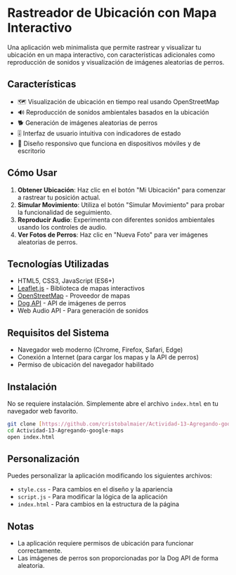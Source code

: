# Rastreador de Ubicación con Mapa Interactivo

Una aplicación web minimalista que permite rastrear y visualizar tu ubicación en un mapa interactivo, con características adicionales como reproducción de sonidos y visualización de imágenes aleatorias de perros.

## Características

- 🗺️ Visualización de ubicación en tiempo real usando OpenStreetMap
- 🔊 Reproducción de sonidos ambientales basados en la ubicación
- 🐕 Generación de imágenes aleatorias de perros
- 🎚️ Interfaz de usuario intuitiva con indicadores de estado
- 📱 Diseño responsivo que funciona en dispositivos móviles y de escritorio

## Cómo Usar

1. **Obtener Ubicación**: Haz clic en el botón "Mi Ubicación" para comenzar a rastrear tu posición actual.
2. **Simular Movimiento**: Utiliza el botón "Simular Movimiento" para probar la funcionalidad de seguimiento.
3. **Reproducir Audio**: Experimenta con diferentes sonidos ambientales usando los controles de audio.
4. **Ver Fotos de Perros**: Haz clic en "Nueva Foto" para ver imágenes aleatorias de perros.

## Tecnologías Utilizadas

- HTML5, CSS3, JavaScript (ES6+)
- [Leaflet.js](https://leafletjs.com/) - Biblioteca de mapas interactivos
- [OpenStreetMap](https://www.openstreetmap.org/) - Proveedor de mapas
- [Dog API](https://dog.ceo/dog-api/) - API de imágenes de perros
- Web Audio API - Para generación de sonidos

## Requisitos del Sistema

- Navegador web moderno (Chrome, Firefox, Safari, Edge)
- Conexión a Internet (para cargar los mapas y la API de perros)
- Permiso de ubicación del navegador habilitado

## Instalación

No se requiere instalación. Simplemente abre el archivo `index.html` en tu navegador web favorito.

```bash
git clone [https://github.com/cristobalmaier/Actividad-13-Agregando-google-maps.git]
cd Actividad-13-Agregando-google-maps
open index.html
```

## Personalización

Puedes personalizar la aplicación modificando los siguientes archivos:

- `style.css` - Para cambios en el diseño y la apariencia
- `script.js` - Para modificar la lógica de la aplicación
- `index.html` - Para cambios en la estructura de la página

## Notas

- La aplicación requiere permisos de ubicación para funcionar correctamente.
- Las imágenes de perros son proporcionadas por la Dog API de forma aleatoria.
